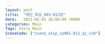 ```yaml
---
layout: post
title:  "메인_회상_001~012장"
date:   2021-02-03 10:00:00 +0000
categories: Main
Tags: Story Main
SceneCode: ["scene_skip_cp001-012_q1_s10"]
---
```

